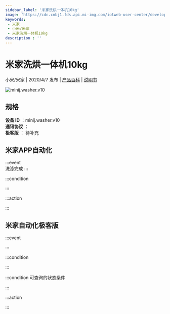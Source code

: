 ```yaml
---
sidebar_label: '米家洗烘一体机10kg'
image: 'https://cdn.cnbj1.fds.api.mi-img.com/iotweb-user-center/developer_1679047613180Ev9E4Ti8.png?GalaxyAccessKeyId=AKVGLQWBOVIRQ3XLEW&Expires=9223372036854775807&Signature=AL+HbacOA4NMDZz8gGY70O773x0='
keywords: 
 - 米家
 - 小米/米家
 - 米家洗烘一体机10kg
description : ''
---
```

# 米家洗烘一体机10kg

小米/米家 | 2020/4/7 发布 | [产品百科](https://home.mi.com/webapp/content/baike/product/index.html?model=minij.washer.v10/) | [说明书](https://home.mi.com/views/introduction.html?model=minij.washer.v10&region=cn)

![minij.washer.v10](https://cdn.cnbj1.fds.api.mi-img.com/iotweb-user-center/developer_1679047613180Ev9E4Ti8.png?GalaxyAccessKeyId=AKVGLQWBOVIRQ3XLEW&Expires=9223372036854775807&Signature=AL+HbacOA4NMDZz8gGY70O773x0=)

## 规格  
> 
**设备 ID** ：minij.washer.v10  
**通讯协议** ：  
**极客版**  ： 待补充 


## 米家APP自动化  

:::event  
洗涤完成
:::

:::condition  

:::

:::action   

:::

## 米家自动化极客版  

:::event  

:::

:::condition  

:::

:::condition 可查询的状态条件  

:::

:::action  

:::

        
